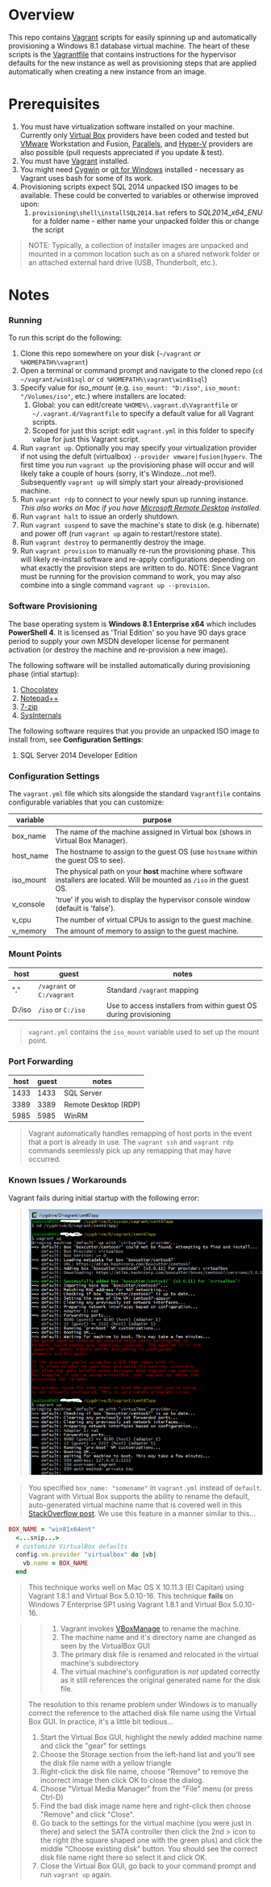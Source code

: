 # Overview

This repo contains [Vagrant](https://www.vagrantup.com/) scripts for easily spinning up and automatically provisioning a Windows 8.1 database virtual machine. The heart of these scripts is the [Vagrantfile](https://www.vagrantup.com/docs/vagrantfile/) that contains instructions for the hypervisor defaults for the new instance as well as provisioning steps that are applied automatically when creating a new instance from an image.

# Prerequisites

1. You must have virtualization software installed on your machine. Currently only [Virtual Box](https://www.vagrantup.com/docs/virtualbox/) providers have been coded and tested but [VMware](https://www.vagrantup.com/docs/vmware/) Workstation and Fusion, [Parallels](http://parallels.github.io/vagrant-parallels/docs/), and [Hyper-V](https://www.vagrantup.com/docs/vmware/) providers are also possible (pull requests appreciated if you update & test).
1. You must have [Vagrant](https://www.vagrantup.com/downloads.html) installed.
1. You might need [Cygwin](https://www.cygwin.com/) or [git for Windows](https://git-for-windows.github.io/) installed - necessary as Vagrant uses bash for some of its work.
1. Provisioning scripts expect SQL 2014 unpacked ISO images to be available. These could be converted to variables or otherwise improved upon:
    1. `provisioning\shell\installSQL2014.bat` refers to *SQL2014_x64_ENU* for a folder name - either name your unpacked folder this or change the script

> NOTE: Typically, a collection of installer images are unpacked and mounted in a common location such as on a shared network folder or an attached external hard drive (USB, Thunderbolt, etc.).


# Notes

### Running

To run this script do the following:

  1. Clone this repo somewhere on your disk (`~/vagrant` *or* `%HOMEPATH%\vagrant`)
  1. Open a terminal or command prompt and navigate to the cloned repo (`cd ~/vagrant/win81sql` *or* `cd %HOMEPATH%\vagrant\win81sql`)
  1. Specify value for *iso_mount* (e.g. `iso_mount: "D:/iso"`, `iso_mount: "/Volumes/iso"`, etc.) where installers are located:
     1. Global: you can edit/create `%HOME%\.vagrant.d\Vagrantfile` or `~/.vagrant.d/Vagrantfile` to specify a default value for all Vagrant scripts.
     1. Scoped for just this script: edit `vagrant.yml` in this folder to specify value for just this Vagrant script.
  1. Run `vagrant up`. Optionally you may specify your virtualization provider if not using the defult (virtualbox) `--provider vmware|fusion|hyperv`.
    The first time you run `vagrant up` the provisioning phase will occur and will likely take a couple of hours (sorry, it's Windoze...not me!).
    Subsequently `vagrant up` will simply start your already-provisioned machine.
  1. Run `vagrant rdp` to connect to your newly spun up running instance. *This also works on Mac if you have [Microsoft Remote Desktop](https://itunes.apple.com/us/app/microsoft-remote-desktop/id715768417?mt=12) installed.*
  1. Run `vagrant halt` to issue an orderly shutdown.
  1. Run `vagrant suspend` to save the machine's state to disk (e.g. hibernate) and power off (run `vagrant up` again to restart/restore state).
  1. Run `vagrant destroy` to permanently destroy the image.
  1. Run `vagrant provision` to manually re-run the provisioning phase. This will likely re-install software and re-apply configurations depending on what exactly the provision steps are written to do. NOTE: Since Vagrant must be running for the provision command to work, you may also combine into a single command `vagrant up --provision`.

### Software Provisioning

The base operating system is **Windows 8.1 Enterprise x64** which includes **PowerShell 4**. It is licensed as 'Trial Edition' so you have 90 days grace period to supply your own MSDN developer license for permanent activation (or destroy the machine and re-provision a new image).

The following software will be installed automatically during provisioning phase (intial startup):

1. [Chocolatey](http://chocolatey.org)
1. [Notepad++](https://notepad-plus-plus.org/)
1. [7-zip](http://www.7-zip.org)
1. [SysInternals](https://technet.microsoft.com/en-us/sysinternals/bb545021.aspx)

The following software requires that you provide an unpacked ISO image to install from, see **Configuration Settings**:

1. SQL Server 2014 Developer Edition

### Configuration Settings

The `vagrant.yml` file which sits alongside the standard `Vagrantfile` contains configurable variables that you can customize:

| variable  | purpose |
| --------  | ------- |
| box_name  | The name of the machine assigned in Virtual box (shows in Virtual Box Manager). |
| host_name | The hostname to assign to the guest OS (use `hostname` within the guest OS to see). |
| iso_mount | The physical path on your **host** machine where software installers are located. Will be mounted as `/iso` in the guest OS. |
| v_console | 'true' if you wish to display the hypervisor console window (default is 'false'). |
| v_cpu     | The number of virtual CPUs to assign to the guest machine. |
| v_memory  | The amount of memory to assign to the guest machine. |


### Mount Points

| host | guest | notes  |
| ---- | ----- | ------ |
| "**.**" | `/vagrant` or `C:/vagrant` | Standard `/vagrant` mapping |
| D:/iso | `/iso` or `C:/iso` | Use to access installers from within guest OS during provisioning |

> `vagrant.yml` contains the `iso_mount` variable used to set up the mount point.

### Port Forwarding

| host | guest | notes  |
| ---- | ----- | ------ |
| 1433 | 1433  | SQL Server |
| 3389 | 3389  | Remote Desktop (RDP) |
| 5985 | 5985  | WinRM  |


> Vagrant automatically handles remapping of host ports in the event that a port is already in use. The `vagrant ssh` and `vagrant rdp` commands seemlessly pick up any remapping that may have occurred.

### Known Issues / Workarounds

Vagrant fails during initial startup with the following error:
> ![console](../_images/vagrant_up_after_disk_fixup.png "Virtual Box Console")

> You specified `box_name: "somename"` in `vagrant.yml` instead of `default`. Vagrant with Virtual Box supports the ability to rename the default, auto-generated virtual machine name that is covered well in this [StackOverflow post](http://stackoverflow.com/a/20431791/4185948). We use this feature in a manner similar to this...
>
``` ruby
BOX_NAME = "win81x64ent"
  <...snip...>
  # customize VirtualBox defaults
  config.vm.provider "virtualbox" do |vb|
    vb.name = BOX_NAME
  end
```
> This technique works well on Mac OS X 10.11.3 (El Capitan) using Vagrant 1.8.1 and Virtual Box 5.0.10-16. This technique **fails** on Windows 7 Enterprise SP1 using Vagrant 1.8.1 and Virtual Box 5.0.10-16. 

>> 1. Vagrant invokes [VBoxManage](https://www.virtualbox.org/manual/ch08.html#idp46730486317136) to rename the machine.
>> 1. The machine name and it's directory name are changed as seen by the VirtualBox GUI
>> 1. The primary disk file is renamed and relocated in the virtual machine's subdirectory
>> 1. The virtual machine's configuration is *not* updated correctly as it still references the original generated name for the disk file.
>
>The resolution to this rename problem under Windows is to manually correct the reference to the attached disk file name using the Virtual Box GUI. In practice, it's a little bit tedious...
> 
> 1. Start the Virtual Box GUI, highlight the newly added machine name and click the "gear" for settings
> 1. Choose the Storage section from the left-hand list and you'll see the disk file name with a yellow triangle
> 1. Right-click the disk file name, choose "Remove" to remove the incorrect image then click OK to close the dialog.
> 1. Choose "Virtual Media Manager" from the "File" menu (or press Ctrl-D)
> 1. Find the bad disk image name here and right-click then choose "Remove" and click "Close".
> 1. Go back to the settings for the virtual machine (you were just in there) and select the SATA controller then click the 2nd > icon to the right (the square shaped one with the green plus) and click the middle "Choose existing disk" button. You should see the correct disk file name right there so select it and click OK.
> 1. Close the Virtual Box GUI, go back to your command prompt and run `vagrant up` again.

